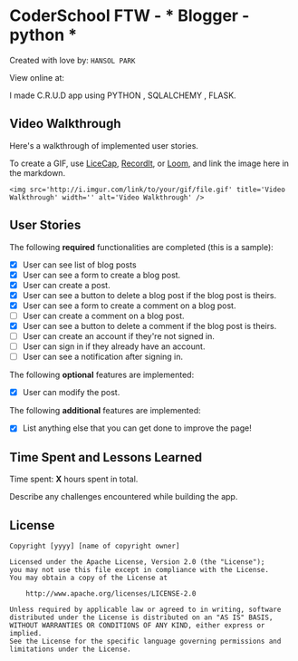 # CoderSchool FTW - * Blogger - python *

Created with love by: `HANSOL PARK`
  
View online at: ` `
  
I made C.R.U.D app using PYTHON , SQLALCHEMY , FLASK.

## Video Walkthrough

Here's a walkthrough of implemented user stories.

To create a GIF, use [LiceCap](http://www.cockos.com/licecap/), [RecordIt](http://www.recordit.co), or [Loom](http://www.useloom.com), and link the image here in the markdown.

```
<img src='http://i.imgur.com/link/to/your/gif/file.gif' title='Video Walkthrough' width='' alt='Video Walkthrough' />
```

## User Stories

The following **required** functionalities are completed (this is a sample):

* [x] User can see list of blog posts
* [x] User can see a form to create a blog post.
* [x] User can create a post.
* [x] User can see a button to delete a blog post if the blog post is theirs.
* [x] User can see a form to create a comment on a blog post.
* [ ] User can create a comment on a blog post.
* [x] User can see a button to delete a comment if the blog post is theirs.
* [ ] User can create an account if they're not signed in.
* [ ] User can sign in if they already have an account.
* [ ] User can see a notification after signing in.

The following **optional** features are implemented:

* [x] User can modify the post.


The following **additional** features are implemented:

* [x] List anything else that you can get done to improve the page!

## Time Spent and Lessons Learned

Time spent: **X** hours spent in total.

Describe any challenges encountered while building the app.

## License

    Copyright [yyyy] [name of copyright owner]

    Licensed under the Apache License, Version 2.0 (the "License");
    you may not use this file except in compliance with the License.
    You may obtain a copy of the License at

        http://www.apache.org/licenses/LICENSE-2.0

    Unless required by applicable law or agreed to in writing, software
    distributed under the License is distributed on an "AS IS" BASIS,
    WITHOUT WARRANTIES OR CONDITIONS OF ANY KIND, either express or implied.
    See the License for the specific language governing permissions and
    limitations under the License.